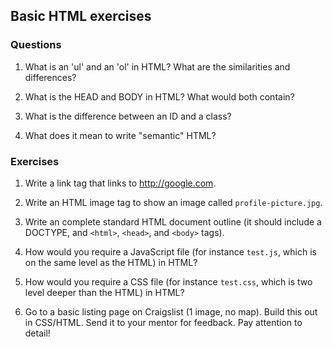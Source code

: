 ## Basic HTML exercises

### Questions

1. What is an 'ul' and an 'ol' in HTML? What are the similarities and differences?

2. What is the HEAD and BODY in HTML? What would both contain?

3. What is the difference between an ID and a class?

4. What does it mean to write "semantic" HTML?

### Exercises

1. Write a link tag that links to http://google.com.

2. Write an HTML image tag to show an image called `profile-picture.jpg`.

2. Write an complete standard HTML document outline (it should include a DOCTYPE, and `<html>`, `<head>`, and `<body>` tags).

3. How would you require a JavaScript file (for instance `test.js`, which is on the same level as the HTML) in HTML?

4. How would you require a CSS file (for instance `test.css`, which is two level deeper than the HTML) in HTML?

5. Go to a basic listing page on Craigslist (1 image, no map). Build this out in CSS/HTML. Send it to your mentor for feedback. Pay attention to detail!
